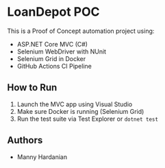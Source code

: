# LoanDepot POC

This is a Proof of Concept automation project using:

- ASP.NET Core MVC (C#)
- Selenium WebDriver with NUnit
- Selenium Grid in Docker
- GitHub Actions CI Pipeline

## How to Run

1. Launch the MVC app using Visual Studio
2. Make sure Docker is running (Selenium Grid)
3. Run the test suite via Test Explorer or `dotnet test`

## Authors
- Manny Hardanian
